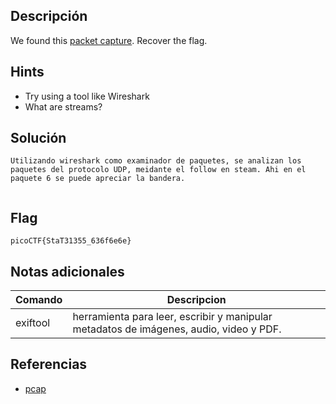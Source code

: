 ## Descripción
We found this [packet capture](https://jupiter.challenges.picoctf.org/static/483e50268fe7e015c49caf51a69063d0/capture.pcap). Recover the flag.

## Hints
+ Try using a tool like Wireshark
+ What are streams?

## Solución
``` 
Utilizando wireshark como examinador de paquetes, se analizan los paquetes del protocolo UDP, meidante el follow en steam. Ahi en el paquete 6 se puede apreciar la bandera. 


```


## Flag

``` picoCTF{StaT31355_636f6e6e} ```


## Notas adicionales

|Comando | Descripcion |
|------------ | ------------|
| exiftool | herramienta para leer, escribir y manipular metadatos de imágenes, audio, video y PDF.|


## Referencias
+ [pcap](https://www.comparitech.com/net-admin/pcap-guide/)
